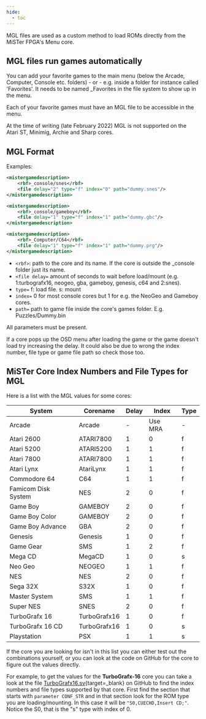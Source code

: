```yaml
---
hide:
  - toc
---
```


MGL files are used as a custom method to load ROMs directly from the MiSTer FPGA's Menu core.

## MGL files run games automatically

You can add your favorite games to the main menu (below the Arcade, Computer, Console etc. folders) - or - e.g. inside a folder for instance called 'Favorites'. It needs to be named _Favorites in the file system to show up in the menu.

Each of your favorite games must have an MGL file to be accessible in the menu.

At the time of writing (late February 2022) MGL is not supported on the Atari ST, Minimig, Archie and Sharp cores.

## MGL Format

Examples:

```xml
<mistergamedescription>
	<rbf>_console/snes</rbf>
	<file delay="2" type="f" index="0" path="dummy.snes"/>
</mistergamedescription>
```

```xml
<mistergamedescription>
	<rbf>_console/gameboy</rbf>
	<file delay="1" type="f" index="1" path="dummy.gbc"/>
</mistergamedescription>
```

```xml
<mistergamedescription>
	<rbf>_Computer/C64</rbf>
	<file delay="1" type="f" index="1" path="dummy.prg"/>
</mistergamedescription>
```

* `<rbf>`: path to the core and its name. If the core is outside the _console folder just its name.
* `<file delay=` amount of seconds to wait before load/mount (e.g. 1:turbografx16, neogeo, gba, gameboy, genesis, c64 and 2:snes).
* `type=` f: load file. s: mount
* `index=` 0 for most console cores but 1 for e.g. the NeoGeo and Gameboy cores.
* `path=` path to game file inside the core's games folder. E.g. Puzzles/Dummy.bin

All parameters must be present.

If a core pops up the OSD menu after loading the game or the game doesn't load try increasing the delay. It could also be due to wrong the index number, file type or game file path so check those too.

## MiSTer Core Index Numbers and File Types for MGL

Here is a list with the MGL values for some cores:

| System              | Corename     | Delay | Index   | Type |
| ------------------- | ------------ | ----- | -----   | ---- |
| Arcade              | Arcade       | -     | Use MRA | -    |
| Atari 2600          | ATARI7800    | 1     | 0       | f    |
| Atari 5200          | ATARI5200    | 1     | 1       | f    |
| Atari 7800          | ATARI7800    | 1     | 1       | f    |
| Atari Lynx          | AtariLynx    | 1     | 1       | f    |
| Commodore 64        | C64          | 1     | 1       | f    |
| Famicom Disk System | NES          | 2     | 0       | f    |
| Game Boy            | GAMEBOY      | 2     | 0       | f    |
| Game Boy Color      | GAMEBOY      | 2     | 0       | f    |
| Game Boy Advance    | GBA          | 2     | 0       | f    |
| Genesis             | Genesis      | 1     | 0       | f    |
| Game Gear           | SMS          | 1     | 2       | f    |
| Mega CD             | MegaCD       | 1     | 0       | s    |
| Neo Geo             | NEOGEO       | 1     | 1       | f    |
| NES                 | NES          | 2     | 0       | f    |
| Sega 32X            | S32X         | 1     | 0       | f    |
| Master System       | SMS          | 1     | 1       | f    |
| Super NES           | SNES         | 2     | 0       | f    |
| TurboGrafx 16       | TurboGrafx16 | 1     | 0       | f    |
| TurboGrafx 16 CD    | TurboGrafx16 | 1     | 0       | s    |
| Playstation         | PSX          | 1     | 1       | s    |

If the core you are looking for isn't in this list you can either test out the combinations yourself, or you can look at the code on GitHub for the core to figure out the values directly.

For example, to get the values for the **TurboGrafx-16** core you can take a look at the file [TurboGrafx16.sv](https://github.com/MiSTer-devel/TurboGrafx16_MiSTer/blob/master/TurboGrafx16.sv){target=_blank} on GitHub to find the index numbers and file types supported by that core. First find the section that starts with `parameter CONF_STR` and in that section look for the ROM type you are loading/mounting. In this case it will be `"S0,CUECHD,Insert CD;"`. Notice the S0, that is the "s" type with index of 0.
